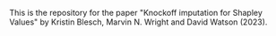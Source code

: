 This is the repository for the paper "Knockoff imputation for Shapley Values" by Kristin Blesch, Marvin N. Wright and David Watson (2023). 
